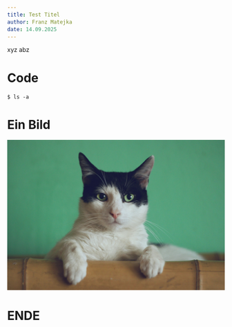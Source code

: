 ```yaml
---
title: Test Titel
author: Franz Matejka
date: 14.09.2025
---
```


xyz abz

# Code

```shell
$ ls -a
```

# Ein Bild

![Katze](img/cat.jpg)

# ENDE
